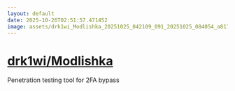 ```yaml
---
layout: default
date: 2025-10-26T02:51:57.471452
image: assets/drk1wi_Modlishka_20251025_042109_091_20251025_084054_a817d3--20251025T104119411--cropped.png
---
```


# [drk1wi/Modlishka](https://github.com/drk1wi/Modlishka/)

Penetration testing tool for 2FA bypass

